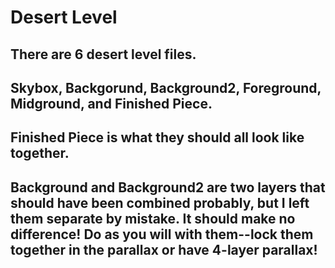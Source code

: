 # Desert Level
## There are 6 desert level files.

## Skybox, Backgorund, Background2, Foreground,  Midground, and Finished Piece.

## Finished Piece is what they should all look like together.

## Background and Background2 are two layers that should have been combined probably, but I left them separate by mistake. It should make no difference! Do as you will with them--lock them together in the parallax or have 4-layer parallax!
